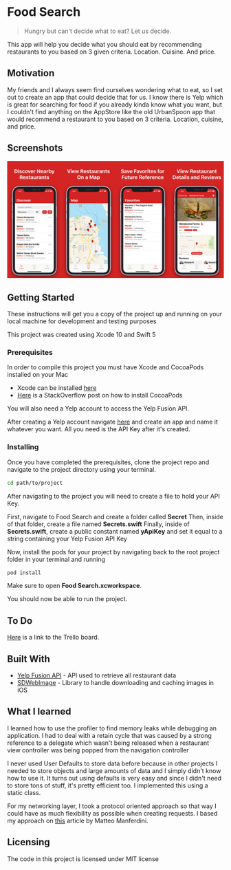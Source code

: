 # Food Search

> Hungry but can't decide what to eat? Let us decide.

This app will help you decide what you should eat by recommending restaurants to you based on 3 given criteria. Location. Cuisine. And price.

## Motivation

My friends and I always seem find ourselves wondering what to eat, so I set out to create an app that could decide that for us. I know there is Yelp which is great for searching for food if you already kinda know what you want, but I couldn't find anything on the AppStore like the old UrbanSpoon app that would recommend a restaurant to you based on 3 criteria. Location, cuisine, and price.

## Screenshots

<p>
	<img src="images/large_screenshot.png" title="Screenshots of ffood">
</p>

## Getting Started

These instructions will get you a copy of the project up and running on your local machine for development and testing purposes

This project was created using Xcode 10 and Swift 5

### Prerequisites

In order to compile this project you must have Xcode and CocoaPods installed on your Mac

* Xcode can be installed [here](https://developer.apple.com/xcode/)
* [Here](https://stackoverflow.com/questions/20755044/how-to-install-cocoapods) is a StackOverflow post on how to install CocoaPods

You will also need a Yelp account to access the Yelp Fusion API.

After creating a Yelp account navigate [here](https://www.yelp.com/developers/documentation/v3) and create an app and name it whatever you want. All you need is the API Key after it's created.

### Installing

Once you have completed the prerequisites, clone the project repo and navigate to the project directory using your terminal.

```zsh
cd path/to/project
```

After navigating to the project you will need to create a file to hold your API Key.

First, navigate to Food Search and create a folder called **Secret**
Then, inside of that folder, create a file named **Secrets.swift**
Finally, inside of **Secrets.swift**, create a public constant named **yApiKey** and set it equal to a string containing your Yelp Fusion API Key

Now, install the pods for your project by navigating back to the root project folder in your terminal and running

```zsh
pod install
```

Make sure to open **Food Search.xcworkspace**.

You should now be able to run the project.

## To Do
[Here](https://trello.com/b/A9wD8cMS) is a link to the Trello board.

## Built With

* [Yelp Fusion API](https://www.yelp.com/developers/documentation/v3/) - API used to retrieve all restaurant data
* [SDWebImage](https://github.com/SDWebImage/SDWebImage) - Library to handle downloading and caching images in iOS

## What I learned

I learned how to use the profiler to find memory leaks while debugging an application. I had to deal with a retain cycle that was caused by a strong reference to a delegate which wasn't being released when a restaurant view controller was being popped from the navigation controller

I never used User Defaults to store data before because in other projects I needed to store objects and large amounts of data and I simply didn't know how to use it. It turns out using defaults is very easy and since I didn't need to store tons of stuff, it's pretty efficient too. I implemented this using a static class.

For my networking layer, I took a protocol oriented approach so that way I could have as much flexibility as possible when creating requests. I based my approach on [this](https://matteomanferdini.com/network-requests-rest-apis-ios-swift/) article by Matteo Manferdini.

## Licensing

The code in this project is licensed under MIT license
